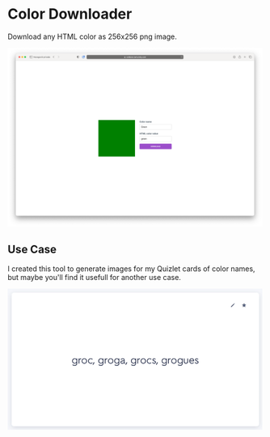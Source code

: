 # Color Downloader

Download any HTML color as 256x256 png image.

![Website screenshot](https://raw.githubusercontent.com/iamursky/coldown.iamursky.com/main/.github/screenshot.png?raw=true)

## Use Case

I created this tool to generate images for my Quizlet cards of color names, but maybe you'll find it usefull for another use case.

![Quizlet cards demo](https://raw.githubusercontent.com/iamursky/coldown.iamursky.com/main/.github/demo.gif?raw=true)
